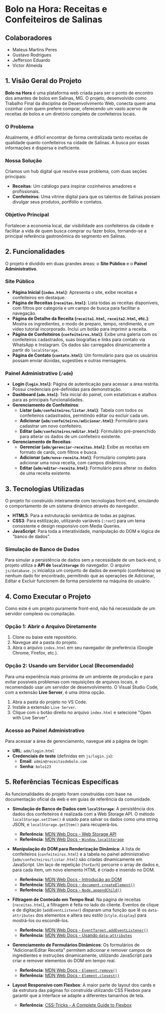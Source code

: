

# Bolo na Hora: Receitas e Confeiteiros de Salinas

## Colaboradores

  * Mateus Martins Peres
  * Gustavo Rodrigues
  * Jefferson Eduardo
  * Victor Almeida

## 1\. Visão Geral do Projeto

**Bolo na Hora** é uma plataforma web criada para ser o ponto de encontro dos amantes de bolos em Salinas, MG. O projeto, desenvolvido como Trabalho Final da disciplina de Desenvolvimento Web, conecta quem ama cozinhar com quem prefere comprar, oferecendo um vasto acervo de receitas de bolos e um diretório completo de confeiteiros locais.

### O Problema

Atualmente, é difícil encontrar de forma centralizada tanto receitas de qualidade quanto confeiteiros na cidade de Salinas. A busca por essas informações é dispersa e ineficiente.

### Nossa Solução

Criamos um hub digital que resolve esse problema, com duas seções principais:

  * **Receitas**: Um catálogo para inspirar cozinheiros amadores e profissionais.
  * **Confeiteiros**: Uma vitrine digital para que os talentos de Salinas possam divulgar seus produtos, portfólio e contatos.

### Objetivo Principal

Fortalecer a economia local, dar visibilidade aos confeiteiros da cidade e facilitar a vida de quem busca comprar ou fazer bolos, tornando-se a principal referência gastronômica do segmento em Salinas.

## 2\. Funcionalidades

O projeto é dividido em duas grandes áreas: o **Site Público** e o **Painel Administrativo**.

### Site Público

  * **Página Inicial (`index.html`)**: Apresenta o site, exibe receitas e confeiteiros em destaque.
  * **Página de Receitas (`receitas.html`)**: Lista todas as receitas disponíveis, com filtros por categoria e um campo de busca para facilitar a navegação.
  * **Página de Detalhe da Receita (`receita1.html`, `receita2.html`, etc.)**: Mostra os ingredientes, o modo de preparo, tempo, rendimento, e um vídeo tutorial incorporado. Inclui um botão para imprimir a receita.
  * **Página de Confeiteiros (`confeiteiros.html`)**: Exibe uma galeria com os confeiteiros cadastrados, suas biografias e links para contato via WhatsApp e Instagram. Os dados são carregados dinamicamente a partir do `localStorage`.
  * **Página de Contato (`contato.html`)**: Um formulário para que os usuários possam enviar dúvidas, sugestões e outras mensagens.

### Painel Administrativo (`/adm`)

  * **Login (`login.html`)**: Página de autenticação para acessar a área restrita. Possui credenciais pré-definidas para demonstração.
  * **Dashboard (`adm.html`)**: Tela inicial do painel, com estatísticas e atalhos para as principais funcionalidades.
  * **Gerenciamento de Confeiteiros**:
      * **Listar (`adm/confeiteiros/listar.html`)**: Tabela com todos os confeiteiros cadastrados, permitindo editar ou excluir cada um.
      * **Adicionar (`adm/confeiteiros/adicionar.html`)**: Formulário para cadastrar um novo confeiteiro.
      * **Editar (`adm/confeiteiros/editar.html`)**: Formulário pré-preenchido para alterar os dados de um confeiteiro existente.
  * **Gerenciamento de Receitas**:
      * **Gerenciar (`adm/gerenciar-receitas.html`)**: Exibe as receitas em formato de cards, com filtros e busca.
      * **Adicionar (`adm/nova-receita.html`)**: Formulário completo para adicionar uma nova receita, com campos dinâmicos.
      * **Editar (`adm/editar-receita.html`)**: Formulário para alterar os dados de uma receita existente.

## 3\. Tecnologias Utilizadas

O projeto foi construído inteiramente com tecnologias front-end, simulando o comportamento de um sistema dinâmico através do navegador.

  * **HTML5**: Para a estruturação semântica de todas as páginas.
  * **CSS3**: Para estilização, utilizando variáveis (`:root`) para um tema consistente e design responsivo com Media Queries.
  * **JavaScript**: Para toda a interatividade, manipulação do DOM e lógica de "banco de dados".

### Simulação de Banco de Dados

Para simular a persistência de dados sem a necessidade de um back-end, o projeto utiliza a **API de `localStorage`** do navegador. O arquivo `js/database.js` inicializa um conjunto de dados de exemplo (confeiteiros) se nenhum dado for encontrado, permitindo que as operações de Adicionar, Editar e Excluir funcionem de forma persistente na máquina do usuário.

## 4\. Como Executar o Projeto

Como este é um projeto puramente front-end, não há necessidade de um servidor complexo ou compilação.

### Opção 1: Abrir o Arquivo Diretamente

1.  Clone ou baixe este repositório.
2.  Navegue até a pasta do projeto.
3.  Abra o arquivo `index.html` em seu navegador de preferência (Google Chrome, Firefox, etc.).

### Opção 2: Usando um Servidor Local (Recomendado)

Para uma experiência mais próxima de um ambiente de produção e para evitar possíveis problemas com requisições de arquivos locais, é recomendado usar um servidor de desenvolvimento. O Visual Studio Code, com a extensão **Live Server**, é uma ótima opção.

1.  Abra a pasta do projeto no VS Code.
2.  Instale a extensão `Live Server`.
3.  Clique com o botão direito no arquivo `index.html` e selecione "Open with Live Server".

### Acesso ao Painel Administrativo

Para acessar a área de gerenciamento, navegue até a página de login:

  * **URL**: `adm/login.html`
  * **Credenciais de teste** (definidas em `js/login.js`):
      * **Email**: `admin@receitasdebolo.com`
      * **Senha**: `bolo123`

## 5\. Referências Técnicas Específicas

As funcionalidades do projeto foram construídas com base na documentação oficial da web e em guias de referência da comunidade.

  * **Simulação de Banco de Dados com `localStorage`**: A persistência dos dados dos confeiteiros é realizada com a Web Storage API. O método `localStorage.setItem()` é usado para salvar os dados como uma string JSON, e `localStorage.getItem()` para recuperá-los.

      * **Referência**: [MDN Web Docs - Web Storage API](https://developer.mozilla.org/pt-BR/docs/Web/API/Web_Storage_API)
      * **Referência**: [MDN Web Docs - `Window.localStorage`](https://www.google.com/search?q=%5Bhttps://developer.mozilla.org/pt-BR/docs/Web/API/Window/localStorage%5D\(https://developer.mozilla.org/pt-BR/docs/Web/API/Window/localStorage\))

  * **Manipulação do DOM para Renderização Dinâmica**: A lista de confeiteiros (`confeiteiros.html`) e a tabela no painel administrativo (`adm/confeiteiros/listar.html`) são criadas dinamicamente em JavaScript. Um laço de repetição (`forEach`) percorre o array de dados e, para cada item, um novo elemento HTML é criado e inserido no DOM.

      * **Referência**: [MDN Web Docs - Introdução ao DOM](https://developer.mozilla.org/pt-BR/docs/Web/API/Document_Object_Model/Introduction)
      * **Referência**: [MDN Web Docs - `document.createElement()`](https://www.google.com/search?q=%5Bhttps://developer.mozilla.org/pt-BR/docs/Web/API/Document/createElement%5D\(https://developer.mozilla.org/pt-BR/docs/Web/API/Document/createElement\))
      * **Referência**: [MDN Web Docs - `Node.appendChild()`](https://www.google.com/search?q=%5Bhttps://developer.mozilla.org/pt-BR/docs/Web/API/Node/appendChild%5D\(https://developer.mozilla.org/pt-BR/docs/Web/API/Node/appendChild\))

  * **Filtragem de Conteúdo em Tempo Real**: Na página de receitas (`receitas.html`), a filtragem é feita no lado do cliente. Eventos de clique e de digitação (`addEventListener`) disparam uma função que lê os `data-attributes` dos elementos e altera seu estilo (`style.display`) para mostrá-los ou escondê-los.

      * **Referência**: [MDN Web Docs - `EventTarget.addEventListener()`](https://www.google.com/search?q=%5Bhttps://developer.mozilla.org/pt-BR/docs/Web/API/EventTarget/addEventListener%5D\(https://developer.mozilla.org/pt-BR/docs/Web/API/EventTarget/addEventListener\))
      * **Referência**: [MDN Web Docs - Usando `data-attributes`](https://www.google.com/search?q=%5Bhttps://developer.mozilla.org/pt-BR/docs/Learn/HTML/Howto/Use_data_attributes%5D\(https://developer.mozilla.org/pt-BR/docs/Learn/HTML/Howto/Use_data_attributes\))

  * **Gerenciamento de Formulários Dinâmicos**: Os formulários de "Adicionar/Editar Receita" permitem adicionar e remover campos de ingredientes e instruções dinamicamente, utilizando JavaScript para criar e remover elementos do DOM em tempo real.

      * **Referência**: [MDN Web Docs - `Element.remove()`](https://www.google.com/search?q=%5Bhttps://developer.mozilla.org/pt-BR/docs/Web/API/Element/remove%5D\(https://developer.mozilla.org/pt-BR/docs/Web/API/Element/remove\))
      * **Referência**: [MDN Web Docs - `Element.closest()`](https://www.google.com/search?q=%5Bhttps://developer.mozilla.org/pt-BR/docs/Web/API/Element/closest%5D\(https://developer.mozilla.org/pt-BR/docs/Web/API/Element/closest\))

  * **Layout Responsivo com Flexbox**: A maior parte do layout dos cards e da estrutura das páginas foi construída utilizando CSS Flexbox para garantir que a interface se adapte a diferentes tamanhos de tela.

      * **Referência**: [CSS-Tricks - A Complete Guide to Flexbox](https://css-tricks.com/snippets/css/a-guide-to-flexbox/)